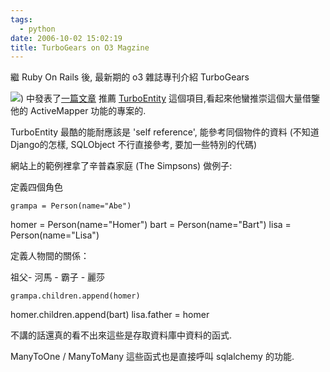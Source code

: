 ```yaml
---
tags:
  - python
date: 2006-10-02 15:02:19
title: TurboGears on O3 Magzine
---
```


繼 Ruby On Rails 後, 最新期的 o3 雜誌專刊介紹 TurboGears

[![](http://photos1.blogger.com/blogger/1345/565/320/o3cover.jpg)](http://www.o3magazine.com/pastissues/issue5/)) 中發表了[一篇文章](http://groups.google.com/group/turbogears/browse_thread/thread/20888f4a6f0f9f99/#) 推薦 [TurboEntity](http://turboentity.ematia.de/) 這個項目,看起來他蠻推崇這個大量借鑒他的 ActiveMapper 功能的專案的.

TurboEntity 最酷的能耐應該是 'self reference',
能參考同個物件的資料 (不知道Django的怎樣, SQLObject
不行直接參考, 要加一些特別的代碼)

網站上的範例裡拿了辛普森家庭 (The Simpsons) 做例子:

定義四個角色

    grampa = Person(name="Abe")
   homer = Person(name="Homer")
   bart = Person(name="Bart")
   lisa = Person(name="Lisa")

定義人物間的關係：

祖父- 河馬 - 霸子
                                   - 麗莎

    grampa.children.append(homer)
   homer.children.append(bart)
   lisa.father = homer

不講的話還真的看不出來這些是存取資料庫中資料的函式.

ManyToOne / ManyToMany 這些函式也是直接呼叫 sqlalchemy
的功能. 
